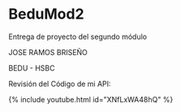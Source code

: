 # BeduMod2
Entrega de proyecto del segundo módulo

JOSE RAMOS BRISEÑO

BEDU - HSBC

Revisión del Código de mi API:

{% include youtube.html id="XNfLxWA48hQ" %}